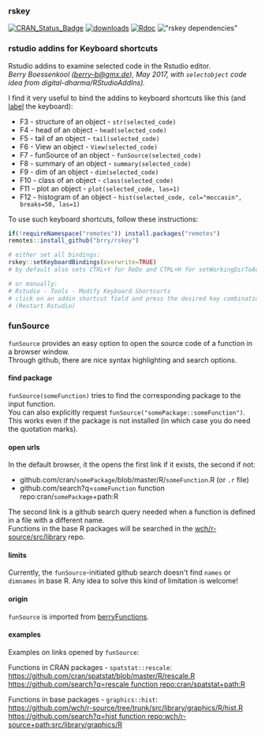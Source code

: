 ### rskey

[![CRAN_Status_Badge](http://www.r-pkg.org/badges/version-last-release/rskey)](https://cran.r-project.org/package=rskey) 
[![downloads](http://cranlogs.r-pkg.org/badges/rskey)](https://www.r-pkg.org/services)
[![Rdoc](http://www.rdocumentation.org/badges/version/rskey)](https://www.rdocumentation.org/packages/rskey)
!["rskey dependencies"](https://tinyverse.netlify.com/badge/rskey)

### rstudio addins for Keyboard shortcuts

Rstudio addins to examine selected code in the Rstudio editor.  
*Berry Boessenkool (<berry-b@gmx.de>), May 2017, with `selectobject` code idea from
digital-dharma/RStudioAddIns).*

I find it very useful to bind the addins to keyboard shortcuts like this (and
[label](https://github.com/brry/rstudioberry/raw/master/inst/keyboardRlabels.ods)
the keyboard):

* F3 - structure of an object - `str(selected_code)`
* F4 - head of an object - `head(selected_code)`
* F5 - tail of an object - `tail(selected_code)`
* F6 - View an object - `View(selected_code)`
* F7 - funSource of an object - `funSource(selected_code)`
* F8 - summary of an object - `summary(selected_code)`
* F9 - dim of an object - `dim(selected_code)`
* F10 - class of an object - `class(selected_code)`
* F11 - plot an object - `plot(selected_code, las=1)`
* F12 - histogram of an object - `hist(selected_code, col="moccasin", breaks=50, las=1)`

To use such keyboard shortcuts, follow these instructions:

```R
if(!requireNamespace("remotes")) install.packages("remotes")
remotes::install_github("brry/rskey")

# either set all bindings:
rskey::setKeyboardBindings(overwrite=TRUE)
# by default also sets CTRL+Y for ReDo and CTRL+H for setWorkingDirToActiveDoc

# or manually:
# Rstudio - Tools - Modify Keyboard Shortcurts
# click on an addin shortcut field and press the desired key combination
# (Restart Rstudio)
```


### funSource
`funSource` provides an easy option to open the source code of a function in a browser window.  
Through github, there are nice syntax highlighting and search options.

#### find package
`funSource(someFunction)` tries to find the corresponding package to the input function.  
You can also explicitly request `funSource("somePackage::someFunction")`.  
This works even if the package is not installed (in which case you do need the quotation marks).

#### open urls
In the default browser, it the opens the first link if it exists, the second if not:  

* github.com/cran/`somePackage`/blob/master/R/`someFunction`.R (or `.r` file)
* github.com/search?q=`someFunction` function repo:cran/`somePackage`+path:R

The second link is a github search query needed when a function is defined in a file with a different name.  
Functions in the base R packages will be searched in the 
[wch/r-source/src/library](https://github.com/wch/r-source/tree/trunk/src/library) repo.  

#### limits
Currently, the `funSource`-initiated github search doesn't find `names` or `dimnames` in base R.
Any idea to solve this kind of limitation is welcome!

#### origin
`funSource` is imported from
[berryFunctions](https://github.com/brry/berryFunctions/blob/master/R/funSource.R).

#### examples
Examples on links opened by `funSource`:

Functions in CRAN packages - `spatstat::rescale`:  
<https://github.com/cran/spatstat/blob/master/R/rescale.R>  
[https://github.com/search?q=rescale function repo:cran/spatstat+path:R](https://github.com/search?q=rescale%20function%20repo:cran/spatstat+path:R)

Functions in base packages - `graphics::hist`:  
<https://github.com/wch/r-source/tree/trunk/src/library/graphics/R/hist.R>  
[https://github.com/search?q=hist function repo:wch/r-source+path:src/library/graphics/R](https://github.com/search?q=hist%20function%20repo:wch/r-source+path:src/library/graphics/R)
